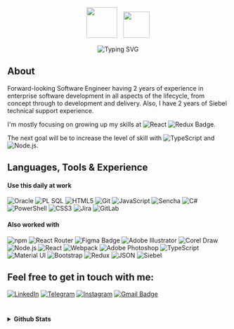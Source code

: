 <div align="center">

<img src="https://github.com/CrappyCodeMaker/CrappyCodeMaker/blob/master/img/header.svg" height="70px" style="margin-right:5px">
<img src="https://github.com/CrappyCodeMaker/CrappyCodeMaker/blob/master/img/header_hand.gif" height="60px" style="margin-left:5px">

![Typing SVG](https://readme-typing-svg.herokuapp.com?font=Segoe+UI&color=%2374859C50&vCenter=true&width=400&height=20&lines=Husband%2C+Father%2C+Developer+from+Russia!!!)

</div>

## About

Forward-looking Software Engineer having 2 years of experience in enterprise software development in all aspects of the lifecycle,
from concept through to development and delivery. Also, I have 2 years of Siebel technical support experience.

I'm mostly focusing on growing up my skills at ![React](https://img.shields.io/badge/React-%2320232a.svg?style=for-the-badge&logo=react&logoColor=fff&color=00C4CC&style=flat) ![Redux Badge](https://img.shields.io/badge/Redux-764ABC?logo=redux&logoColor=fff&style=flat).

The next goal will be to increase the level of skill with ![TypeScript](https://img.shields.io/badge/TypeScript-3178C6?logo=typescript&logoColor=fff&color=0081CB&style=flat) and ![Node.js](https://img.shields.io/badge/Node.JS-393?logo=nodedotjs&logoColor=fff&color=339933&style=flat).

## Languages, Tools & Experience

#### Use this daily at work

![Oracle](https://img.shields.io/badge/Oracle-F80000?logo=oracle&logoColor=fff&color=F80000&style=flat)
![PL SQL](https://img.shields.io/badge/PL%20SQL-F80000?logo=oracle&logoColor=fff&color=F82020&style=flat)
![HTML5](https://img.shields.io/badge/HTML5-E34F26?logo=html5&logoColor=fff&color=E34F26&style=flat)
![Git](https://img.shields.io/badge/Git-F05032?logo=git&logoColor=fff&color=F05032&style=flat)
![JavaScript](https://img.shields.io/badge/JavaScript-%23323330.svg?style=for-the-badge&logo=javascript&logoColor=fff&color=FF9A00&style=flat)
![Sencha](https://img.shields.io/badge/Sencha-86BC40?logo=sencha&logoColor=fff&color=86BC40&style=flat)
![C#](https://img.shields.io/badge/C%23-%23239120.svg?style=for-the-badge&logo=csharp&logoColor=fff&color=239120&style=flat)
![PowerShell](https://img.shields.io/badge/PowerShell-5391FE?logo=powershell&logoColor=fff&color=5391FE&style=flat)
![CSS3](https://img.shields.io/badge/CSS3-1572B6?logo=css3&logoColor=fff&color=007ACC&style=flat)
![Jira](https://img.shields.io/badge/Jira-%230A0FFF.svg?style=for-the-badge&logo=jira&logoColor=fff&color=0A0FFF&style=flat)
![GitLab](https://img.shields.io/badge/GitLab-%23181717.svg?style=for-the-badge&logo=gitlab&color=171717&style=flat)

#### Also worked with

![npm](https://img.shields.io/badge/npm-CB3837?logo=npm&logoColor=fff&color=EB3837&style=flat)
![React Router](https://img.shields.io/badge/React_Router-CA4245?style=for-the-badge&logo=react-router&logoColor=fff&color=CA4245&style=flat)
![Figma Badge](https://img.shields.io/badge/Figma-F24E1E?logo=figma&logoColor=fff&color=F24E1E&style=flat)
![Adobe Illustrator](https://img.shields.io/badge/Illustrator-FF9A00?logo=adobeillustrator&logoColor=fff&color=FF9A00&style=flat)
![Corel Draw](https://img.shields.io/badge/Corel%20Draw-%230081CB.svg?logo=LiveJournal&logoColor=fff&color=89ba4b&style=flat)
![Node.js](https://img.shields.io/badge/Node.JS-393?logo=nodedotjs&logoColor=fff&color=339933&style=flat)
![React](https://img.shields.io/badge/React-%2320232a.svg?style=for-the-badge&logo=react&logoColor=fff&color=00C4CC&style=flat)
![Webpack](https://img.shields.io/badge/Webpack-8DD6F9?logo=webpack&logoColor=fff&color=29ABE2&style=flat)
![Adobe Photoshop](https://img.shields.io/badge/Photoshop-31A8FF?logo=adobephotoshop&logoColor=fff&color=31A8FF&style=flat)
![TypeScript](https://img.shields.io/badge/TypeScript-3178C6?logo=typescript&logoColor=fff&color=0081CB&style=flat)
![Material UI](https://img.shields.io/badge/Material%20UI-%230081CB.svg?style=for-the-badge&logo=material-ui&logoColor=fff&color=0081CB&style=flat)
![Bootstrap](https://img.shields.io/badge/Bootstrap-%23563D7C.svg?style=for-the-badge&logo=bootstrap&logoColor=fff&color=7952B3&style=flat)
![Redux](https://img.shields.io/badge/Redux-%23593d88.svg?style=for-the-badge&logo=redux&logoColor=fff&color=764ABC&style=flat)
![JSON](https://img.shields.io/badge/JSON-000?logo=json&logoColor=fff&color=171717&style=flat)
![Siebel](https://img.shields.io/badge/Siebel-%23121011.svg?style=for-the-badge&logo=sahibinden&logoColor=fff&color=171717&style=flat)

## Feel free to get in touch with me:

[![LinkedIn](https://img.shields.io/badge/LinkedIn-%230077B5.svg?style=for-the-badge&logo=linkedin&logoColor=fff&color=0A66C2&style=flat)](https://www.linkedin.com/in/dani-dani)
[![Telegram](https://img.shields.io/badge/Telegram-2CA5E0?style=for-the-badge&logo=telegram&logoColor=fff&color=069af8&style=flat)](https://t.me/RezniDa)
[![Instagram](https://img.shields.io/badge/Instagram-%23E4405F.svg?style=for-the-badge&logo=Instagram&logoColor=fff&color=E4405F&style=flat)](https://www.instagram.com/danil_ej9)
[![Gmail Badge](https://img.shields.io/badge/Gmail-EA4335?logo=gmail&logoColor=fff&style=flat)](mailto:reznida@gmail.com)

#

<details><summary><b>Github Stats</b></summary>

![Profile Views](https://komarev.com/ghpvc/?username=CrappyCodeMaker&label=PROFILE+VIEWS&color=067ac8&style=flat)

<div align="center" vertical-align="align">
<img src="https://github-readme-stats.vercel.app/api?username=CrappyCodeMaker&bg_color=11171E70&title_color=067ac8&text_color=EEE&icon_color=ffc83d&border_radius=5&line_height=30&include_all_commits=true&hide_border=true&show_icons=true&count_private=true&custom_title=CrappyCodeMaker's+stats&hide_title=true" width="49%" alt="GitHub Stats">
<img src="https://github-readme-stats.vercel.app/api/top-langs/?username=CrappyCodeMaker&bg_color=11171E70&title_color=EEE&text_color=EEE&icon_color=ffc83d&card_width=350&border_radius=5&line_height=25&hide_border=true&show_icons=true&count_private=true&layout=compact&langs_count=9&custom_title=Most+used+langs&hide_title=true" width="49%" alt="Top Langs">
</div></details>

